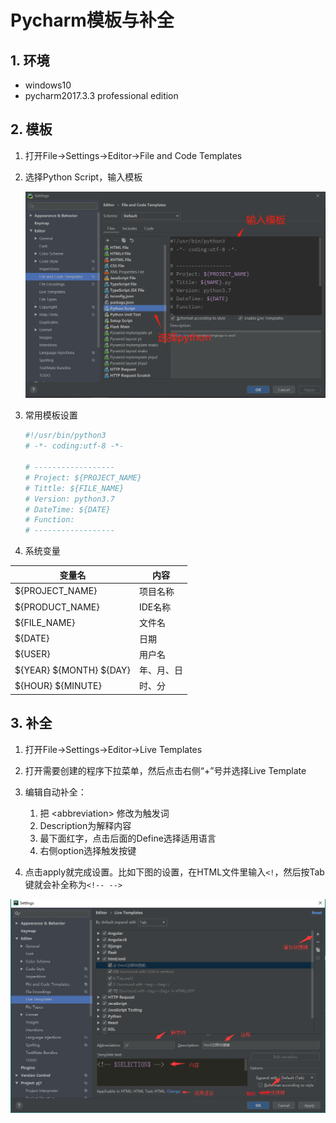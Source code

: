 # Pycharm模板与补全

## 1. 环境

- windows10
- pycharm2017.3.3 professional edition

## 2. 模板

1. 打开File->Settings->Editor->File and Code Templates
2. 选择Python Script，输入模板

   ![Python Script](../images/pycharm-templates.png)

3. 常用模板设置

    ```python
    #!/usr/bin/python3
    # -*- coding:utf-8 -*-

    # ------------------
    # Project: ${PROJECT_NAME}
    # Tittle: ${FILE_NAME}
    # Version: python3.7
    # DateTime: ${DATE}
    # Function:
    # ------------------

    ```

4. 系统变量

| 变量名                    | 内容       |
| ------------------------- | ---------- |
| ${PROJECT_NAME}           | 项目名称   |
| ${PRODUCT_NAME}           | IDE名称    |
| ${FILE_NAME}              | 文件名     |
| ${DATE}                   | 日期       |
| ${USER}                   | 用户名     |
| \${YEAR} \${MONTH} ${DAY} | 年、月、日 |
| \${HOUR} ${MINUTE}        | 时、分     |

## 3. 补全

1. 打开File->Settings->Editor->Live Templates

2. 打开需要创建的程序下拉菜单，然后点击右侧“+”号并选择Live Template

3. 编辑自动补全：
    1. 把 \<abbreviation> 修改为触发词
    2. Description为解释内容
    3. 最下面红字，点击后面的Define选择适用语言
    4. 右侧option选择触发按键

4. 点击apply就完成设置。比如下图的设置，在HTML文件里输入`<!`，然后按Tab键就会补全称为`<!-- -->`

![设置](../images/2018-10-07-16-48-50.png)
